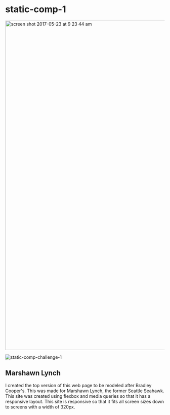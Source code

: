 # static-comp-1

<img width="1040" alt="screen shot 2017-05-23 at 9 23 44 am" src="https://cloud.githubusercontent.com/assets/25092178/26362017/f9e38468-3f99-11e7-994d-016da0408810.png">

![static-comp-challenge-1](https://cloud.githubusercontent.com/assets/25092178/26361457/436ba41e-3f98-11e7-98c3-a9054d3610b3.jpg)

## Marshawn Lynch

I created the top version of this web page to be modeled after Bradley Cooper's. This was made for Marshawn Lynch, the former Seattle Seahawk. This site was created using flexbox and media queries so that it has a responsive layout. This site is responsive so that it fits all screen sizes down to screens with a width of 320px. 

